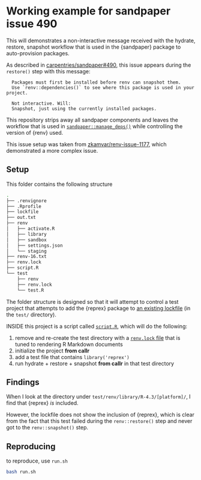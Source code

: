 # Working example for sandpaper issue 490

This will demonstrates a non-interactive message received with the hydrate,
restore, snapshot workflow that is used in the {sandpaper} package to
auto-provision packages. 

As described in [carpentries/sandpaper#490](https://github.com/carpentries/sandpaper/issues/490),
this issue appears during the `restore()` step with this message:

```
  Packages must first be installed before renv can snapshot them.
  Use `renv::dependencies()` to see where this package is used in your project.
  
  Not interactive. Will:
  Snapshot, just using the currently installed packages.
```

This repository strips away all sandpaper components and leaves the workflow
that is used in
[`sandpaper::manage_deps()`](https://carpentries.github.io/sandpaper/reference/dependency_management.html)
while controlling the version of {renv} used.


This issue setup was taken from [zkamvar/renv-issue-1177](https://github.com/zkamvar/renv-issue-1177),
which demonstrated a more complex issue. 

## Setup


This folder contains the following structure

```sh
.
├── .renvignore
├── .Rprofile
├── lockfile
├── out.txt
├── renv
│   ├── activate.R
│   ├── library
│   ├── sandbox
│   ├── settings.json
│   └── staging
├── renv-16.txt
├── renv.lock
├── script.R
└── test
    ├── renv
    ├── renv.lock
    └── test.R
```

The folder structure is designed so that it will attempt to control a
test project that attempts to add the {reprex} package to [an existing
lockfile](https://raw.githubusercontent.com/carpentries/workbench-template-rmd/3b4e68e904e1fd9185362b5a117b8c69108f81cf/renv/profiles/lesson-requirements/renv.lock)
(in the `test/` directory).


INSIDE this project is a script called [`script.R`](script.R), which
will do the following:

1. remove and re-create the test directory with a [`renv.lock` file](https://raw.githubusercontent.com/carpentries/workbench-template-rmd/3b4e68e904e1fd9185362b5a117b8c69108f81cf/renv/profiles/lesson-requirements/renv.lock) that is tuned to rendering R Markdown documents
2. initialize the project **from callr**
3. add a test file that contains `library('reprex')`
4. run hydrate + restore + snapshot **from callr** in that test directory

## Findings

When I look at the directory under `test/renv/library/R-4.3/[platform]/`, I
find that {reprex} _is_ included.

However, the lockfile does not show the inclusion of {reprex}, which is clear
from the fact that this test failed during the `renv::restore()` step and never
got to the `renv::snapshot()` step.


## Reproducing

to reproduce, use `run.sh`

```bash
bash run.sh
```
